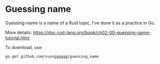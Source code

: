 # Guessing name

Guessing-name is a name of a Rust topic, I've done it as a practice in Go.

More details: https://doc.rust-lang.org/book/ch02-00-guessing-game-tutorial.html

To download, use:
```bash
go get github.com/vuongggggg/guessing_name
```